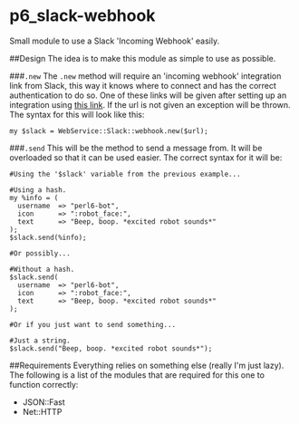 # p6_slack-webhook
Small module to use a Slack 'Incoming Webhook' easily.


##Design
The idea is to make this module as simple to use as possible.

###`.new`
The `.new` method will require an 'incoming webhook' integration link from Slack, this way it knows where to connect and has the correct authentication to do so. One of these links will be given after setting up an integration using [this link](https://my.slack.com/services/new/incoming-webhook/ "New Slack incoming webhook"). If the url is not given an exception will be thrown. The syntax for this will look like this:
```
my $slack = WebService::Slack::webhook.new($url);
```

###`.send`
This will be the method to send a message from. It will be overloaded so that it can be used easier. The correct syntax for it will be:
```
#Using the '$slack' variable from the previous example...

#Using a hash.
my %info = (
  username  => "perl6-bot",
  icon      => ":robot_face:",
  text      => "Beep, boop. *excited robot sounds*"
);
$slack.send(%info);

#Or possibly...

#Without a hash.
$slack.send(
  username  => "perl6-bot",
  icon      => ":robot_face:",
  text      => "Beep, boop. *excited robot sounds*"
);

#Or if you just want to send something...

#Just a string.
$slack.send("Beep, boop. *excited robot sounds*");
```


##Requirements
Everything relies on something else (really I'm just lazy). The following is a list of the modules that are required for this one to function correctly:
- JSON::Fast
- Net::HTTP
